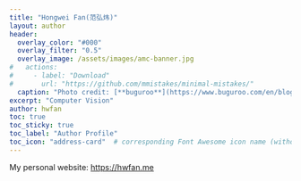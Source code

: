 ```yaml
---
title: "Hongwei Fan(范弘炜)"
layout: author
header:
  overlay_color: "#000"
  overlay_filter: "0.5"
  overlay_image: /assets/images/amc-banner.jpg
#   actions:
#     - label: "Download"
#       url: "https://github.com/mmistakes/minimal-mistakes/"
  caption: "Photo credit: [**buguroo**](https://www.buguroo.com/en/blog/topic/ai)"
excerpt: "Computer Vision"
author: hwfan
toc: true
toc_sticky: true
toc_label: "Author Profile"
toc_icon: "address-card"  # corresponding Font Awesome icon name (without fa prefix)
---
```


My personal website: https://hwfan.me
